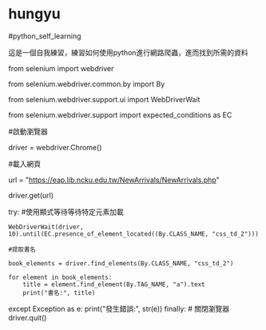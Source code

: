 # hungyu
#python_self_learning

這是一個自我練習，練習如何使用python進行網路爬蟲，進而找到所需的資料

from selenium import webdriver

from selenium.webdriver.common.by import By

from selenium.webdriver.support.ui import WebDriverWait

from selenium.webdriver.support import expected_conditions as EC

#啟動瀏覽器

driver = webdriver.Chrome()

#載入網頁

url = "https://eap.lib.ncku.edu.tw/NewArrivals/NewArrivals.php"

driver.get(url)

try:
    #使用顯式等待等待特定元素加載
    
    WebDriverWait(driver, 10).until(EC.presence_of_element_located((By.CLASS_NAME, "css_td_2")))
    
    #提取書名
    
    book_elements = driver.find_elements(By.CLASS_NAME, "css_td_2")
    
    for element in book_elements:
        title = element.find_element(By.TAG_NAME, "a").text
        print("書名:", title)
except Exception as e:
    print("發生錯誤:", str(e))
finally:
    # 關閉瀏覽器
    driver.quit()
